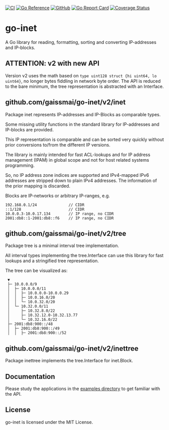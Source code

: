 [![CI](https://github.com/gaissmai/go-inet/actions/workflows/ci.yml/badge.svg?branch=master)](https://github.com/gaissmai/go-inet/actions/workflows/ci.yml)
[![Go Reference](https://pkg.go.dev/badge/github.com/gaissmai/go-inet.svg)](https://pkg.go.dev/github.com/gaissmai/go-inet/v2)
[![GitHub](https://img.shields.io/github/license/gaissmai/go-inet)](https://github.com/gaissmai/go-inet/blob/master/LICENSE)
[![Go Report Card](https://goreportcard.com/badge/github.com/gaissmai/go-inet)](https://goreportcard.com/report/github.com/gaissmai/go-inet/v2)
[![Coverage Status](https://coveralls.io/repos/github/gaissmai/go-inet/badge.svg)](https://coveralls.io/github/gaissmai/go-inet)

# go-inet

A Go library for reading, formatting, sorting and converting IP-addresses and IP-blocks.

## ATTENTION: v2 with new API

Version v2 uses the math based on `type uint128 struct {hi uint64, lo uint64}`, no longer bytes fiddling in network byte order.
The API is reduced to the bare minimum, the tree representation is abstracted with an Interface.

## github.com/gaissmai/go-inet/v2/inet

Package inet represents IP-addresses and IP-Blocks as comparable types.

Some missing utility functions in the standard library for IP-addresses and IP-blocks are provided.

This IP representation is comparable and can be sorted very quickly without prior conversions to/from the different IP versions.

The library is mainly intended for fast ACL-lookups and for IP address management (IPAM) in global scope
and not for host related systems programming.

So, no IP address zone indices are supported and IPv4-mapped IPv6 addresses are stripped down to plain IPv4 addresses.
The information of the prior mapping is discarded.

Blocks are IP-networks or arbitrary IP-ranges, e.g.

    192.168.0.1/24              // CIDR
    ::1/128                     // CIDR
    10.0.0.3-10.0.17.134        // IP range, no CIDR
    2001:db8::1-2001:db8::f6    // IP range, no CIDR

## github.com/gaissmai/go-inet/v2/tree

Package tree is a minimal interval tree implementation.

All interval types implementing the tree.Interface can use this library for fast lookups
and a stringified tree representation.

The tree can be visualized as:

```
 ▼
 ├─ 10.0.0.0/9
 │  ├─ 10.0.0.0/11
 │  │  ├─ 10.0.0.0-10.0.0.29
 │  │  ├─ 10.0.16.0/20
 │  │  └─ 10.0.32.0/20
 │  └─ 10.32.0.0/11
 │     ├─ 10.32.8.0/22
 │     ├─ 10.32.12.0-10.32.13.77
 │     └─ 10.32.16.0/22
 ├─ 2001:db8:900::/48
 │  ├─ 2001:db8:900::/49
 │  │  ├─ 2001:db8:900::/52
```

## github.com/gaissmai/go-inet/v2/inettree

Package inettree implements the tree.Interface for inet.Block.

## Documentation

Please study the applications in the [examples directory](https://github.com/gaissmai/go-inet/tree/master/examples)
to get familiar with the API.

## License

go-inet is licensed under the MIT License.

